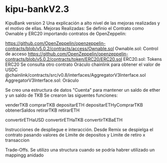 # kipu-bankV2.3
KipuBank version 2
Una explicación a alto nivel de las mejoras realizadas y el motivo de ellas.
Mejoras Realizadas:
Se definio el Contrato como Ownable y ERC20 importando contratos de OpenZeppelin:

  https://github.com/OpenZeppelin/openzeppelin-contracts/blob/v5.0.2/contracts/access/Ownable.sol
    Ownable.sol: Control de acceso
  https://github.com/OpenZeppelin/openzeppelin-contracts/blob/v5.0.2/contracts/token/ERC20/ERC20.sol
    ERC20.sol: Tokens ERC20
Se consulta otro contrato Oráculo chainlink para obtener el valor de USDC   
  @chainlink/contracts/src/v0.8/interfaces/AggregatorV3Interface.sol
      AggregatorV3Interface.sol: Oráculo 
    
Se creo una estructura de datos "Cuenta" para mantener un saldo de ether y un saldo de TKB
Se crearon las siguentes funciones:

  venderTKB
  comprarTKB
  depositarETH
  depositarETHyComprarTKB
  obtenerSaldos
  retirarTKB
  retirarETH

  convertirETHaUSD
  convertirETHaTKB
  convertirTKBaETH


Instrucciones de despliegue e interacción.
 Desde Remix se despielga el contrato pasando valores de Limite de depositos y Limite de retiro x transaccion
 
  
Trade-Offs.
  Se utilizo una structura cuando se podría habrer utilizado un mappingg anidado
